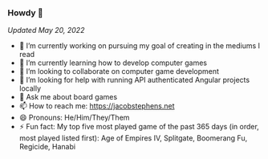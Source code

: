 ### Howdy 👋

*Updated May 20, 2022*
- 🔭 I’m currently working on pursuing my goal of creating in the mediums I read
- 🌱 I’m currently learning how to develop computer games
- 👯 I’m looking to collaborate on computer game development
- 🤔 I’m looking for help with running API authenticated Angular projects locally 
- 💬 Ask me about board games
- 📫 How to reach me: https://jacobstephens.net
- 😄 Pronouns: He/Him/They/Them
- ⚡ Fun fact: My top five most played game of the past 365 days (in order, most played listed first): Age of Empires IV, Splitgate, Boomerang Fu, Regicide, Hanabi
